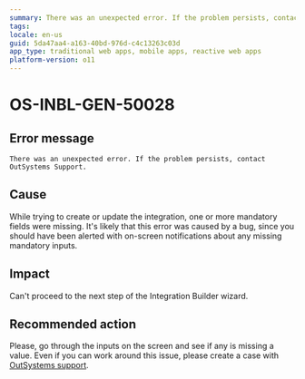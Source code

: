 ```yaml
---
summary: There was an unexpected error. If the problem persists, contact OutSystems Support.
tags:
locale: en-us
guid: 5da47aa4-a163-40bd-976d-c4c13263c03d
app_type: traditional web apps, mobile apps, reactive web apps
platform-version: o11
---
```


# OS-INBL-GEN-50028

## Error message

`There was an unexpected error. If the problem persists, contact OutSystems Support.`

## Cause

While trying to create or update the integration, one or more mandatory fields were missing.
It's likely that this error was caused by a bug, since you should have been alerted with on-screen notifications about any missing mandatory inputs.

## Impact

Can't proceed to the next step of the Integration Builder wizard.

## Recommended action

Please, go through the inputs on the screen and see if any is missing a value.
Even if you can work around this issue, please create a case with [OutSystems support](https://success.outsystems.com/Support).
